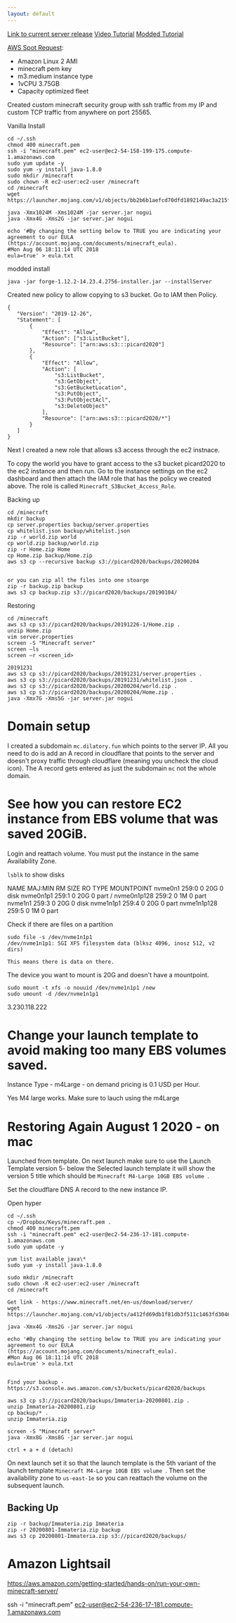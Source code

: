 ```yaml
---
layout: default
---
```



[Link to current server release](https://www.minecraft.net/en-us/download/server)
[Video Tutorial](https://www.youtube.com/watch?v=MScc0spQpmc)
[Modded Tutorial](https://medium.com/exampro/2018-modded-minecraft-server-on-aws-part-1-run-a-modded-minecraft-server-on-aws-ec2-instance-b37290462d8d)



[AWS Spot Request](https://console.aws.amazon.com/ec2sp/v1/spot/launch?region=us-east-1):

- Amazon Linux 2 AMI
- minecraft pem key
- m3.medium instance type
- 1vCPU 3.75GB
- Capacity optimized fleet

Created custom  minecraft security group with ssh traffic from my IP and custom TCP traffic from anywhere on port 25565.

Vanilla Install
```
cd ~/.ssh
chmod 400 minecraft.pem
ssh -i "minecraft.pem" ec2-user@ec2-54-158-199-175.compute-1.amazonaws.com
sudo yum update -y
sudo yum -y install java-1.8.0
sudo mkdir /minecraft
sudo chown -R ec2-user:ec2-user /minecraft
cd /minecraft
wget https://launcher.mojang.com/v1/objects/bb2b6b1aefcd70dfd1892149ac3a215f6c636b07/server.jar

java -Xmx1024M -Xms1024M -jar server.jar nogui
java -Xmx4G -Xms2G -jar server.jar nogui

echo '#By changing the setting below to TRUE you are indicating your agreement to our EULA (https://account.mojang.com/documents/minecraft_eula).
#Mon Aug 06 18:11:14 UTC 2018
eula=true' > eula.txt
```

modded install
```
java -jar forge-1.12.2-14.23.4.2756-installer.jar --installServer
```


Created new policy to allow copying to s3 bucket. Go to IAM then Policy.

```
{
   "Version": "2019-12-26",
   "Statement": [
       {
           "Effect": "Allow",
           "Action": ["s3:ListBucket"],
           "Resource": ["arn:aws:s3:::picard2020"]
       },
       {
           "Effect": "Allow",
           "Action": [
               "s3:ListBucket",
               "s3:GetObject",
               "s3:GetBucketLocation",
               "s3:PutObject",
               "s3:PutObjectAcl",
               "s3:DeleteObject"
           ],
           "Resource": ["arn:aws:s3:::picard2020/*"]
       }
   ]
}
```

Next I created a new role that allows s3 access through the ec2 instnace.


To copy the world you have to grant access to the s3 bucket picard2020 to the ec2 instance and then run. Go to the instance settings on the ec2 dashboard and then attach the IAM role that has the policy we created above. The role is called `Minecraft_S3Bucket_Access_Role`.

Backing up
```
cd /minecraft
mkdir backup
cp server.properties backup/server.properties
cp whitelist.json backup/whitelist.json
zip -r world.zip world
cp world.zip backup/world.zip
zip -r Home.zip Home
cp Home.zip backup/Home.zip
aws s3 cp --recursive backup s3://picard2020/backups/20200204


or you can zip all the files into one stoarge
zip -r backup.zip backup
aws s3 cp backup.zip s3://picard2020/backups/20190104/
```

Restoring
```
cd /minecraft
aws s3 cp s3://picard2020/backups/20191226-1/Home.zip .
unzip Home.zip
vim server.properties
screen -S "Minecraft server"
screen –ls
screen –r <screen_id>

20191231
aws s3 cp s3://picard2020/backups/20191231/server.properties .
aws s3 cp s3://picard2020/backups/20191231/whitelist.json .
aws s3 cp s3://picard2020/backups/20200204/world.zip .
aws s3 cp s3://picard2020/backups/20200204/Home.zip .
java -Xmx7G -Xms5G -jar server.jar nogui
```

# Domain setup

I created a subdomain `mc.dilatory.fun` which points to the server IP. All you need to do is add an A record in cloudflare that points to the server and doesn't proxy traffic through cloudflare (meaning you uncheck the cloud icon). The A record gets entered as just the subdomain `mc` not the whole domain.

# See how you can restore EC2 instance from EBS volume that was saved 20GiB.

Login and reattach volume. You must put the instance in the same Availability Zone.

`lsblk` to show disks

NAME          MAJ:MIN RM SIZE RO TYPE MOUNTPOINT
nvme0n1       259:0    0  20G  0 disk
 nvme0n1p1   259:1    0  20G  0 part /
 nvme0n1p128 259:2    0   1M  0 part
nvme1n1       259:3    0  20G  0 disk
 nvme1n1p1   259:4    0  20G  0 part
 nvme1n1p128 259:5    0   1M  0 part

Check if there are files on a partition
```
sudo file -s /dev/nvme1n1p1
/dev/nvme1n1p1: SGI XFS filesystem data (blksz 4096, inosz 512, v2 dirs)

This means there is data on there.
```

The device you want to mount is 20G and doesn't have a mountpoint.

```
sudo mount -t xfs -o nouuid /dev/nvme1n1p1 /new
sudo umount -d /dev/nvme1n1p1
```

3.230.118.222

# Change your launch template to avoid making too many EBS volumes saved.

Instance Type - m4Large - on demand pricing is 0.1 USD per Hour.

Yes M4 large works. Make sure to lauch using the m4Large


# Restoring Again August 1 2020 - on mac

Launched from template. On next launch make sure to use the Launch Template version 5- below the Selected launch template it will show the version 5 title which should be `Minecraft M4-Large 10GB EBS volume `.

Set the cloudflare DNS A record to the new instance IP.

Open hyper

```
cd ~/.ssh
cp ~/Dropbox/Keys/minecraft.pem .
chmod 400 minecraft.pem
ssh -i "minecraft.pem" ec2-user@ec2-54-236-17-181.compute-1.amazonaws.com
sudo yum update -y

yum list available java\*
sudo yum -y install java-1.8.0

sudo mkdir /minecraft
sudo chown -R ec2-user:ec2-user /minecraft
cd /minecraft

Get link - https://www.minecraft.net/en-us/download/server/
wget https://launcher.mojang.com/v1/objects/a412fd69db1f81db3f511c1463fd304675244077/server.jar

java -Xmx4G -Xms2G -jar server.jar nogui

echo '#By changing the setting below to TRUE you are indicating your agreement to our EULA (https://account.mojang.com/documents/minecraft_eula).
#Mon Aug 06 18:11:14 UTC 2018
eula=true' > eula.txt


Find your backup - https://s3.console.aws.amazon.com/s3/buckets/picard2020/backups

aws s3 cp s3://picard2020/backups/Immateria-20200801.zip .
unzip Immateria-20200801.zip
cp backup/* .
unzip Immateria.zip

screen -S "Minecraft server"
java -Xmx8G -Xms8G -jar server.jar nogui

ctrl + a + d (detach)
```

On next launch set it so that the launch template is the 5th variant of the launch template `Minecraft M4-Large 10GB EBS volume `. Then set the availability zone to `us-east-1e` so you can reattach the volume on the subsequent launch.


## Backing Up

```
zip -r backup/Immateria.zip Immateria
zip -r 20200801-Immateria.zip backup
aws s3 cp 20200801-Immateria.zip s3://picard2020/backups/
```

# Amazon Lightsail

https://aws.amazon.com/getting-started/hands-on/run-your-own-minecraft-server/

ssh -i "minecraft.pem" ec2-user@ec2-54-236-17-181.compute-1.amazonaws.com

